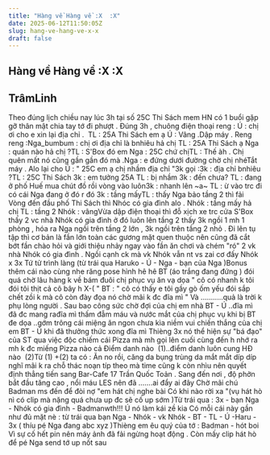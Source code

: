 ```yaml
---
title: "Hàng về Hàng về :X  :X"
date: 2025-06-12T11:50:05Z
slug: hang-ve-hang-ve-x-x
draft: false
---
```


## Hàng về Hàng về :X  :X

## TrâmLinh

Theo đúng lịch chiều nay lúc 3h tại số 25C Thi Sách mem HN có 1 buổi gặp gỡ thân mật chia tay tớ đi phượt  . Đúng 3h , chuông điện thoại reng :
 Ú : chị ơi cho e xin lại địa chỉ . ​ TL : 25A Thi Sách em ạ​ Ú : Vâng . ​Dập máy . Reng reng :​Nga_bumbum : chị ơi địa chỉ là bnhiêu hả chị ​TL : 25A Thi Sách ạ ​Nga : quán nào hả chị ?​TL : S'Box đó em ​Nga : 25C chứ chị ​TL : Thế àh . Chị quên mất nó cũng gần gần đó mà  .​Nga : e đứng dưới đường chờ chị nhé​Tắt máy . Alo lại cho Ú : " 25C em ạ chị nhầm địa chỉ  " ​3k gọi :​3k : địa chỉ bnhiêu ?​TL : 25C Thi Sách ​3k : em tưởng 25A ​TL : bị nhầm ​3k : đến chưa? ​TL : đang ở phố Huế mua chút đồ rồi vòng vào luôn​3k : nhanh lên ~a~ ​TL : ừ vào trc đi có cái Nga đang ở đó r đó ​3k : tầng mấy​TL : thấy Nga bảo tầng 2 thì fải ​Vòng đến đầu phố Thi Sách thì Nhóc có gia đình alo . ​Nhók : tầng mấy hả chị ​TL : tầng 2 ​Nhók : vâng​Vừa dập điện thoại thì đỗ xịch xe trc cửa S'Box thấy 2 vc nhà Nhók có gia đình ở đó luôn  ​lên tầng 2 thấy 3k ngồi 1 mh 1 phòng , hóa ra Nga ngồi trên tầng 2 lớn , 3k ngồi trên tầng 2 nhỏ  . ​Đi lên tụ tập thì cơ bản là fần lớn toàn các gương mặt quen thuộc nên cũng đã cắt bớt fần chào hỏi và giới thiệu nhảy ngay vào fần ăn chơi và chém "ró"  ​​​​2 vk nhà Nhók có gia đình  . Ngồi cạnh ck mà vk Nhók vẫn nt vs zai cơ đấy ​​​​Nhók x 3x  ​​​​Tứ tử trình làng  (từ trái qua Haruko - Ú - Nga - bạn của Nga )​​Bonus thêm cái ​​​​nào cùng nhe răng pose hình hê hê ​​​​BT (áo trắng đang đứng ) đói quá chờ lâu hàng k về bám đuôi chị phục vụ ăn vạ dọa " cô có nhanh k tôi đói tôi thịt cả cô bây h X-( " ​​​​BT : " cô có thấy e tôi gầy gò ốm yếu đói sắp chết zồi k mà cô còn đày đọa nó chờ mãi k đc đĩa mì " ​​Và ...​​.​.​.​.​.​.​.​.​quả là trời k phụ lòng người . ​Sau bao công sức chờ đợi của chị em nhà BT - Ú ​.​.​đĩa mì đã đc mang ra​đĩa mì thấm đẫm máu và nước mắt của chị phục vụ khi bị BT đe dọa ​​​​.​.​​gớm trông cái miệng ăn ngon chưa kìa  ​​​​​niềm vui chiến thắng của chị em BT - Ú khi đã thưởng thức xong đĩa mì ​​​​Thièng 3x nó thể hiện sự "bá đạo" của ST qua việc độc chiếm cái Pizza mà mh gọi lên  ​​​​cuối cùng đến h nhớ ra mh k đc miếng Pizza nào cả ​​Điểm danh nào ​​ (1)​​.​.​điểm danh luôn cung HĐ nào ​​ (2)​​Từ (1) +(2) ta có : ​​​​Ăn no rồi, căng da bụng trùng da mắt  mắt díp díp nghĩ mãi k ra chỗ thác noạn típ theo mà time cũng k còn nhìu nên quyết định thẳng tiến sang Bar-Cafe 17 Trần Quốc Toản . Sang đến nơi , độ phởn bắt đầu tăng cao , nổi máu LES nên đã ...​.​.​.​.​​​​​ai đẩy ​​​​ai đây ​​Chờ mãi chú Badman ms đến để đòi nợ "em hát chị nghe bài Có khi nào rời xa "  ​​​​(vụ hát hò nì có clip mà nặng quá chưa up đc sẽ cố up sớm  )​​Từ trái qua : 3x - bạn Nga - Nhók có gia đình - Badman​​​​wth!!! Ú nó làm kái zề kia  ​​​​​Có mỗi cái này gần như đủ mặt nè : từ trái qua bạn Nga - Nhók - vk Nhók - BT - TL - Ú -Haru - 3x ( thíu pé Nga đang abc xyz  )​​​​Thièng em êu quý của tớ : Badman - hót boi  ​​Vì sự cố hết pin nên máy ảnh đã fải ngừng hoạt động . Còn mấy clip hát hò để pé Nga send tớ up nốt sau  ​​​​​​